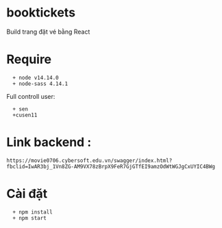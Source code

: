 # booktickets
Build trang đặt vé bằng React

# Require
```
  + node v14.14.0
  + node-sass 4.14.1
```
Full controll user:
```
  + sen
  +cusen11
```

# Link backend :
``` https://movie0706.cybersoft.edu.vn/swagger/index.html?fbclid=IwAR3bj_1Vn8ZG-AM9VX78zBrpX9FeR7GjGTfEI9amzOdWtWGJgCxUYIC4BWg ```
# Cài đặt

``` 
  + npm install
  + npm start
 ```

